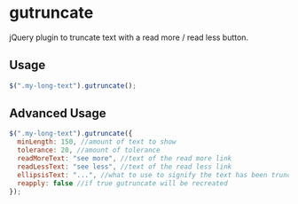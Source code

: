 gutruncate
==========

jQuery plugin to truncate text with a read more / read less button.


## Usage

```javascript
$(".my-long-text").gutruncate();
```

## Advanced Usage

```javascript
$(".my-long-text").gutruncate({
  minLength: 150, //amount of text to show
  tolerance: 20, //amount of tolerance
  readMoreText: "see more", //text of the read more link
  readLessText: "see less", //text of the read less link
  ellipsisText: "...", //what to use to signify the text has been truncated
  reapply: false //if true gutruncate will be recreated
});
```
